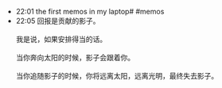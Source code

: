 
- 22:01 the first memos in my laptop# #memos 
- 22:05 回报是贡献的影子。<br><br>我是说，如果安排得当的话。<br><br>当你奔向太阳的时候，影子会跟着你。<br><br>当你追随影子的时候，你将远离太阳，远离光明，最终失去影子。
